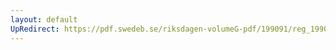 ```yaml
---
layout: default
UpRedirect: https://pdf.swedeb.se/riksdagen-volumeG-pdf/199091/reg_199091/reg_199091_0796.pdf
---
```

